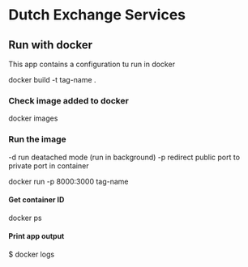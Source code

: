 # Dutch Exchange Services


## Run with docker
This app contains a configuration tu run in docker

docker build -t tag-name .

### Check image added to docker
docker images

### Run the image
-d run deatached mode (run in background)
-p redirect public port to private port in container

docker run -p 8000:3000 tag-name

#### Get container ID
docker ps

#### Print app output
$ docker logs <container id>
